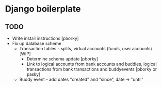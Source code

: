 Django boilerplate
==================


TODO
----

  * Write install instructions [pborky]
  * Fix up database scheme
    * Transaction tables - splits, virtual accounts (funds, user accounts) [WIP]
      * Determine schema update [pborky]
      * Link to logical accounts from bank accounts and buddies, logical transactions from bank transactions and buddyevents [pborky or pasky]
    * Buddy event - add dates "created" and "since", date -> "until"

